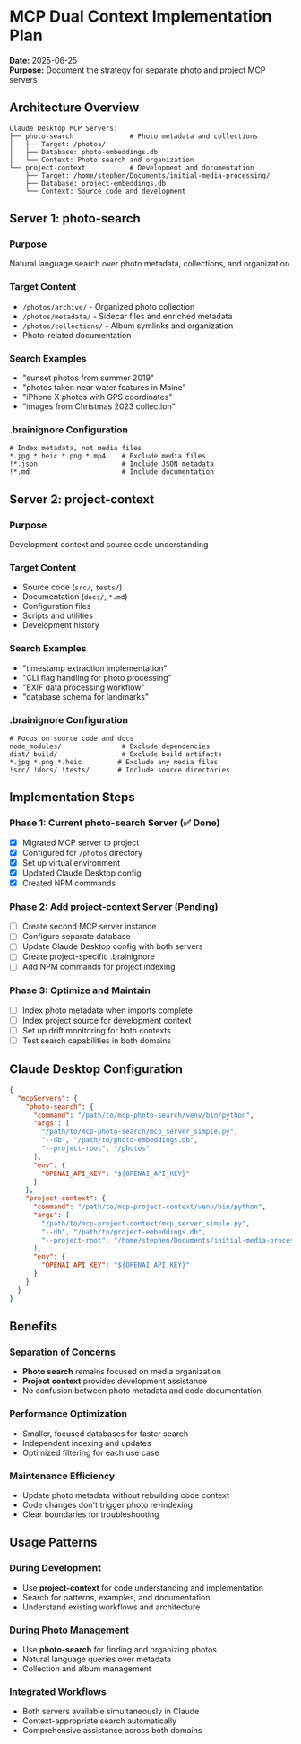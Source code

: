 # MCP Dual Context Implementation Plan

**Date:** 2025-06-25  
**Purpose:** Document the strategy for separate photo and project MCP servers

## Architecture Overview

```
Claude Desktop MCP Servers:
├── photo-search              # Photo metadata and collections
│   ├── Target: /photos/
│   ├── Database: photo-embeddings.db
│   └── Context: Photo search and organization
└── project-context           # Development and documentation
    ├── Target: /home/stephen/Documents/initial-media-processing/
    ├── Database: project-embeddings.db
    └── Context: Source code and development
```

## Server 1: photo-search

### Purpose
Natural language search over photo metadata, collections, and organization

### Target Content
- `/photos/archive/` - Organized photo collection
- `/photos/metadata/` - Sidecar files and enriched metadata
- `/photos/collections/` - Album symlinks and organization
- Photo-related documentation

### Search Examples
- "sunset photos from summer 2019"
- "photos taken near water features in Maine"
- "iPhone X photos with GPS coordinates"
- "images from Christmas 2023 collection"

### .brainignore Configuration
```
# Index metadata, not media files
*.jpg *.heic *.png *.mp4    # Exclude media files
!*.json                     # Include JSON metadata
!*.md                       # Include documentation
```

## Server 2: project-context

### Purpose
Development context and source code understanding

### Target Content
- Source code (`src/`, `tests/`)
- Documentation (`docs/`, `*.md`)
- Configuration files
- Scripts and utilities
- Development history

### Search Examples
- "timestamp extraction implementation"
- "CLI flag handling for photo processing"
- "EXIF data processing workflow"
- "database schema for landmarks"

### .brainignore Configuration
```
# Focus on source code and docs
node_modules/               # Exclude dependencies
dist/ build/                # Exclude build artifacts
*.jpg *.png *.heic         # Exclude any media files
!src/ !docs/ !tests/       # Include source directories
```

## Implementation Steps

### Phase 1: Current photo-search Server (✅ Done)
- [x] Migrated MCP server to project
- [x] Configured for `/photos` directory
- [x] Set up virtual environment
- [x] Updated Claude Desktop config
- [x] Created NPM commands

### Phase 2: Add project-context Server (Pending)
- [ ] Create second MCP server instance
- [ ] Configure separate database
- [ ] Update Claude Desktop config with both servers
- [ ] Create project-specific .brainignore
- [ ] Add NPM commands for project indexing

### Phase 3: Optimize and Maintain
- [ ] Index photo metadata when imports complete
- [ ] Index project source for development context
- [ ] Set up drift monitoring for both contexts
- [ ] Test search capabilities in both domains

## Claude Desktop Configuration

```json
{
  "mcpServers": {
    "photo-search": {
      "command": "/path/to/mcp-photo-search/venv/bin/python",
      "args": [
        "/path/to/mcp-photo-search/mcp_server_simple.py",
        "--db", "/path/to/photo-embeddings.db",
        "--project-root", "/photos"
      ],
      "env": {
        "OPENAI_API_KEY": "${OPENAI_API_KEY}"
      }
    },
    "project-context": {
      "command": "/path/to/mcp-project-context/venv/bin/python",
      "args": [
        "/path/to/mcp-project-context/mcp_server_simple.py",
        "--db", "/path/to/project-embeddings.db",
        "--project-root", "/home/stephen/Documents/initial-media-processing"
      ],
      "env": {
        "OPENAI_API_KEY": "${OPENAI_API_KEY}"
      }
    }
  }
}
```

## Benefits

### Separation of Concerns
- **Photo search** remains focused on media organization
- **Project context** provides development assistance
- No confusion between photo metadata and code documentation

### Performance Optimization
- Smaller, focused databases for faster search
- Independent indexing and updates
- Optimized filtering for each use case

### Maintenance Efficiency
- Update photo metadata without rebuilding code context
- Code changes don't trigger photo re-indexing
- Clear boundaries for troubleshooting

## Usage Patterns

### During Development
- Use **project-context** for code understanding and implementation
- Search for patterns, examples, and documentation
- Understand existing workflows and architecture

### During Photo Management
- Use **photo-search** for finding and organizing photos
- Natural language queries over metadata
- Collection and album management

### Integrated Workflows
- Both servers available simultaneously in Claude
- Context-appropriate search automatically
- Comprehensive assistance across both domains